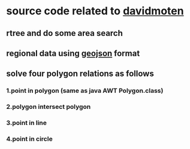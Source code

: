 #    source code related to [davidmoten](https://github.com/davidmoten/rtree.git) 
##   rtree and do some area search
##   regional data using [geojson](http://geojson.org) format
##   solve four polygon relations as follows

###    1.point in polygon (same as java AWT Polygon.class)

###    2.polygon intersect polygon 

###    3.point in line 

###    4.point in circle
